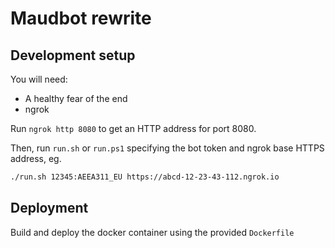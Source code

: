 # Maudbot rewrite

## Development setup

You will need:

- A healthy fear of the end
- ngrok

Run `ngrok http 8080` to get an HTTP address for port 8080.

Then, run `run.sh` or `run.ps1` specifying the bot token and ngrok base HTTPS address, eg.

```sh
./run.sh 12345:AEEA311_EU https://abcd-12-23-43-112.ngrok.io
```

## Deployment

Build and deploy the docker container using the provided `Dockerfile`

